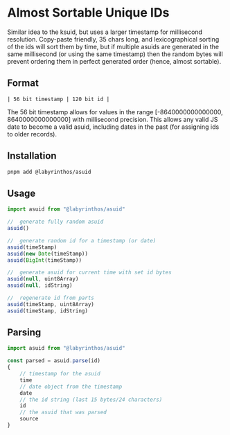 # Almost Sortable Unique IDs
Similar idea to the ksuid, but uses a larger timestamp for millisecond
resolution. Copy-paste friendly, 35 chars long, and lexicographical sorting of
the ids will sort them by time, but if multiple asuids are generated in the
same millisecond (or using the same timestamp) then the random bytes will
prevent ordering them in perfect generated order (hence, almost sortable).

## Format
```
| 56 bit timestamp | 120 bit id |
```
The 56 bit timestamp allows for values in the range
[-8640000000000000, 8640000000000000] with millisecond precision. This allows
any valid JS date to become a valid asuid, including dates in the past (for
assigning ids to older records).

## Installation
```bash
pnpm add @labyrinthos/asuid
```

## Usage
```js
import asuid from "@labyrinthos/asuid"

//  generate fully random asuid
asuid()

//  generate random id for a timestamp (or date)
asuid(timeStamp)
asuid(new Date(timeStamp))
asuid(BigInt(timeStamp))

//  generate asuid for current time with set id bytes
asuid(null, uint8Array)
asuid(null, idString)

//  regenerate id from parts
asuid(timeStamp, uint8Array)
asuid(timeStamp, idString)
```

## Parsing
```js
import asuid from "@labyrinthos/asuid"

const parsed = asuid.parse(id)
{
    // timestamp for the asuid
    time
    // date object from the timestamp
    date
    // the id string (last 15 bytes/24 characters)
    id
    // the asuid that was parsed
    source
}
```
